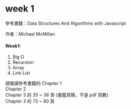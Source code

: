 week 1
===============================

參考書籍：Data Structures And Algorithms with Javascript
           
作者：Michael McMillan

#### Week1:

1. Big O
2. Recursion
3. Array
4. Link List


請閱讀參考書籍的 
Chapter 1          
Chapter 2                    
Chapter 3 的 35 ~ 36 頁 (書籍頁碼，不是 pdf 頁數)                    
Chapter 3 的 73 ~ 80 頁                         
